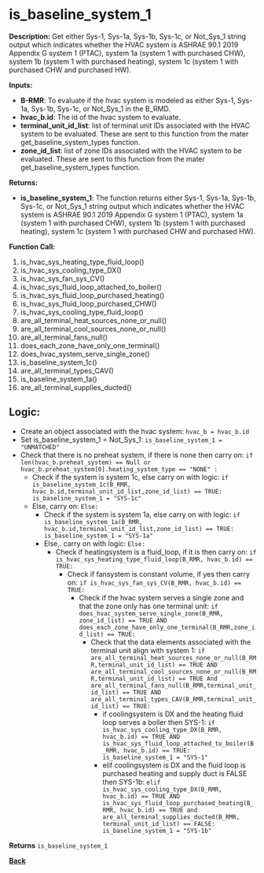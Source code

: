 # is_baseline_system_1  

**Description:** Get either Sys-1, Sys-1a, Sys-1b, Sys-1c, or Not_Sys_1 string output which indicates whether the HVAC system is ASHRAE 90.1 2019 Appendix G system 1 (PTAC), system 1a (system 1 with purchased CHW), system 1b (system 1 with purchased heating), system 1c (system 1 with purchased CHW and purchased HW).  

**Inputs:**  
- **B-RMR**: To evaluate if the hvac system is modeled as either Sys-1, Sys-1a, Sys-1b, Sys-1c, or Not_Sys_1 in the B_RMD.   
- **hvac_b.id**: The id of the hvac system to evaluate.  
- **terminal_unit_id_list**: list of terminal unit IDs associated with the HVAC system to be evaluated. These are sent to this function from the mater get_baseline_system_types function.
- **zone_id_list**: list of zone IDs associated with the HVAC system to be evaluated. These are sent to this function from the mater get_baseline_system_types function.

**Returns:**  
- **is_baseline_system_1**: The function returns either Sys-1, Sys-1a, Sys-1b, Sys-1c, or Not_Sys_1 string output which indicates whether the HVAC system is ASHRAE 90.1 2019 Appendix G system 1 (PTAC), system 1a (system 1 with purchased CHW), system 1b (system 1 with purchased heating), system 1c (system 1 with purchased CHW and purchased HW).  
 
**Function Call:** 
1. is_hvac_sys_heating_type_fluid_loop()
2. is_hvac_sys_cooling_type_DX()
3. is_hvac_sys_fan_sys_CV()  
4. is_hvac_sys_fluid_loop_attached_to_boiler()
5. is_hvac_sys_fluid_loop_purchased_heating()
6. is_hvac_sys_fluid_loop_purchased_CHW()
7. is_hvac_sys_cooling_type_fluid_loop()
8. are_all_terminal_heat_sources_none_or_null()  
9. are_all_terminal_cool_sources_none_or_null() 
10. are_all_terminal_fans_null()  
11. does_each_zone_have_only_one_terminal()    
12. does_hvac_system_serve_single_zone()  
13. is_baseline_system_1c()
14. are_all_terminal_types_CAV() 
15. is_baseline_system_1a()  
16. are_all_terminal_supplies_ducted()    
 
## Logic:    
- Create an object associated with the hvac system: `hvac_b = hvac_b.id`  
- Set is_baseline_system_1 = Not_Sys_1: `is_baseline_system_1 = "UNMATCHED"`    
- Check that there is no preheat system, if there is none then carry on: `if len(hvac_b.preheat_system) == Null or hvac_b.preheat_system[0].heating_system_type == "NONE" :`    
    - Check if the system is system 1c, else carry on with logic: `if is_baseline_system_1c(B_RMR, hvac_b.id,terminal_unit_id_list,zone_id_list) == TRUE: is_baseline_system_1 = "SYS-1c"`   
    - Else, carry on: `Else:`     
        - Check if the system is system 1a, else carry on with logic: `if is_baseline_system_1a(B_RMR, hvac_b.id,terminal_unit_id_list,zone_id_list) == TRUE: is_baseline_system_1 = "SYS-1a"`         
        - Else,. carry on with logic: `Else:`  
            - Check if heatingsystem is a fluid_loop, if it is then carry on: `if is_hvac_sys_heating_type_fluid_loop(B_RMR, hvac_b.id) == TRUE:`     
                - Check if fansystem is constant volume, if yes then carry on: `if is_hvac_sys_fan_sys_CV(B_RMR, hvac_b.id) == TRUE:`  
                    - Check if the hvac system serves a single zone and that the zone only has one terminal unit: `if does_hvac_system_serve_single_zone(B_RMR, zone_id_list) == TRUE AND does_each_zone_have_only_one_terminal(B_RMR,zone_id_list) == TRUE:`     
                        - Check that the data elements associated with the terminal unit align with system 1: `if are_all_terminal_heat_sources_none_or_null(B_RMR,terminal_unit_id_list) == TRUE AND are_all_terminal_cool_sources_none_or_null(B_RMR,terminal_unit_id_list) == TRUE And are_all_terminal_fans_null(B_RMR,terminal_unit_id_list) == TRUE AND are_all_terminal_types_CAV(B_RMR,terminal_unit_id_list) == TRUE:`        
                            - if coolingsystem is DX and the heating fluid loop serves a boiler then SYS-1: `if is_hvac_sys_cooling_type_DX(B_RMR, hvac_b.id) == TRUE AND is_hvac_sys_fluid_loop_attached_to_boiler(B_RMR, hvac_b.id) == TRUE: is_baseline_system_1 = "SYS-1"`
                            - elif coolingsystem is DX and the fluid loop is purchased heating and supply duct is FALSE then SYS-1b: `elif is_hvac_sys_cooling_type_DX(B_RMR, hvac_b.id) == TRUE AND is_hvac_sys_fluid_loop_purchased_heating(B_RMR, hvac_b.id) == TRUE and are_all_terminal_supplies_ducted(B_RMR, terminal_unit_id_list) == FALSE: is_baseline_system_1 = "SYS-1b"`  
                            
**Returns** `is_baseline_system_1`  



**[Back](../../_toc.md)**